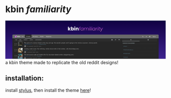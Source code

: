 # **kbin** *familiarity*
![](https://github.com/Tanza3D/kbin-familiarity-theme/raw/main/banner.png)
a kbin theme made to replicate the old reddit designs!

## installation:
install [stylus](https://add0n.com/stylus.html), then install the theme [here](https://github.com/Tanza3D/kbin-familiarity-theme/raw/main/kbin-familiarity.user.css)!
